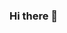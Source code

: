### Hi there 👋

<!--
**khumRegmi/khumRegmi** is a ✨ _special_ ✨ repository because its `README.md` (this file) appears on your GitHub profile.

Here are some ideas to get you started:

- 🔭 I’m currently working on Javascript projects.
- 🌱 I’m currently learning Javascript, and in a few weeks I shall start with NodeJS.
- 👯 I’m looking to collaborate on projects in front and back end development.
- 🤔 I’m looking for help with my projects and homeworks.
- 💬 Ask me about how my love towards porgoramming.
- 📫 How to reach me: khumregmi10@gmail.com.
- ⚡ Fun fact: will add in a few days.
-->

